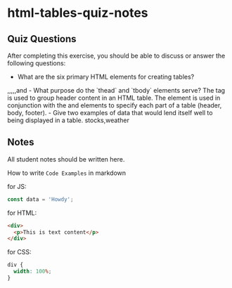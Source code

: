 # html-tables-quiz-notes

## Quiz Questions

After completing this exercise, you should be able to discuss or answer the following questions:

- What are the six primary HTML elements for creating tables?
<tr>,<td>,<th>,<caption>,<thead>,and <tbody>
- What purpose do the `thead` and `tbody` elements serve?
  The <thead> tag is used to group header content in an HTML table. The <thead> element is used in conjunction with the <tbody> and <tfoot> elements to specify each part of a table (header, body, footer).
- Give two examples of data that would lend itself well to being displayed in a table.
  stocks,weather

## Notes

All student notes should be written here.

How to write `Code Examples` in markdown

for JS:

```javascript
const data = 'Howdy';
```

for HTML:

```html
<div>
  <p>This is text content</p>
</div>
```

for CSS:

```css
div {
  width: 100%;
}
```
